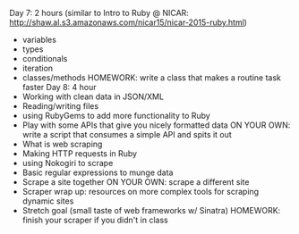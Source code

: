 Day 7: 2 hours (similar to Intro to Ruby @ NICAR: http://shaw.al.s3.amazonaws.com/nicar15/nicar-2015-ruby.html)
  * variables
  * types
  * conditionals
  * iteration
  * classes/methods
  HOMEWORK: write a class that makes a routine task faster
Day 8: 4 hour
  * Working with clean data in JSON/XML
  * Reading/writing files
  * using RubyGems to add more functionality to Ruby
  * Play with some APIs that give you nicely formatted data
  ON YOUR OWN: write a script that consumes a simple API and spits it out
  * What is web scraping
  * Making HTTP requests in Ruby
  * using Nokogiri to scrape
  * Basic regular expressions to munge data
  * Scrape a site together
  ON YOUR OWN: scrape a different site
  * Scraper wrap up: resources on more complex tools for scraping dynamic sites
  * Stretch goal (small taste of web frameworks w/ Sinatra)
  HOMEWORK: finish your scraper if you didn't in class